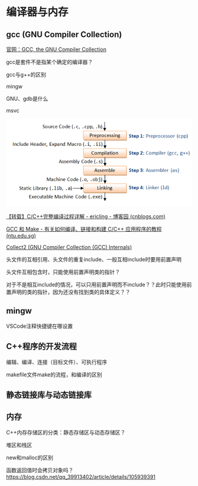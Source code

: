 

# 编译器与内存

## gcc (GNU Compiler Collection)

[官网：GCC, the GNU Compiler Collection](https://gcc.gnu.org/)

gcc是套件不是指某个确定的编译器？

gcc与g++的区别

mingw

GNU、gdb是什么

msvc

![img](assets/GCC_CompilationProcess.png)

[【转载】C/C++完整编译过程详解 - ericling - 博客园 (cnblogs.com)](https://www.cnblogs.com/ericling/articles/11736681.html)

[GCC 和 Make - 有关如何编译、链接和构建 C/C++ 应用程序的教程 (ntu.edu.sg)](https://www3.ntu.edu.sg/home/ehchua/programming/cpp/gcc_make.html#zz-1.)

[Collect2 (GNU Compiler Collection (GCC) Internals)](https://gcc.gnu.org/onlinedocs/gccint/Collect2.html)

头文件的互相引用、头文件的重复include、一般互相include时要用前置声明

头文件互相包含时，只能使用前置声明类的指针？

对于不是相互include的情况，可以只用前置声明而不include？？此时只能使用前置声明的类的指针，因为还没有找到类的具体定义？？

## mingw

VSCode注释快捷键在哪设置

## C++程序的开发流程

编辑、编译、连接（目标文件）、可执行程序

makefile文件make的流程，和编译的区别

## 静态链接库与动态链接库

## 内存

C++内存存储区的分类：静态存储区与动态存储区？

堆区和栈区

new和malloc的区别



函数返回值时会拷贝对象吗？https://blog.csdn.net/qq_39913402/article/details/105939391